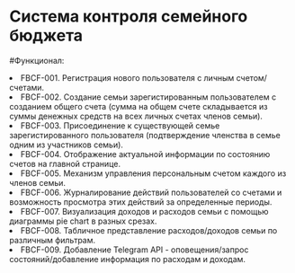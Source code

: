 # Система контроля семейного бюджета

#Функционал:
<li>FBCF-001. Регистрация нового пользователя с личным счетом/счетами.
<li>FBCF-002. Создание семьи зарегистированным пользователем с созданием общего счета (сумма на общем счете складывается из суммы денежных средств на всех личных счетах членов семьи).
<li>FBCF-003. Присоединение к существующей семье зарегистированного пользователя (подтверждение членства в семье одним из участников семьи).
<li>FBCF-004. Отображение актуальной информации по состоянию счетов на главной странице.
<li>FBCF-005. Механизм управления персональным счетом каждого из членов семьи.
<li>FBCF-006. Журналирование действий пользователей со счетами и возможность просмотра этих действий за определенные периоды.
<li>FBCF-007. Визуализация доходов и расходов семьи с помощью диаграммы pie chart в разных срезах.
<li>FBCF-008. Табличное представление расходов/доходов семьи по различным фильтрам.
<li>FBCF-009. Добавление Telegram API - оповещения/запрос состояний/добавление информация по расходам и доходам.
